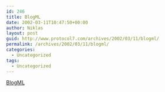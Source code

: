 ```yaml
---
id: 246
title: BlogML
date: 2002-03-11T10:47:50+00:00
author: Niklas
layout: post
guid: http://www.protocol7.com/archives/2002/03/11/blogml/
permalink: /archives/2002/03/11/blogml/
categories:
  - Uncategorized
tags:
  - Uncategorized
---
```

<div class='microid-0da34c087d892164376ee3f1d7aff289326f90fc'>
  <p>
    <a href="http://www.actsofvolition.com/index.cfm?article=527#527">BlogML</a>
  </p>
</div>